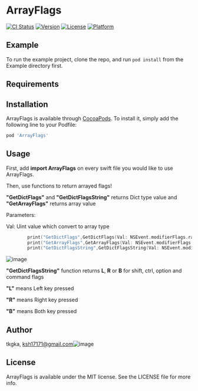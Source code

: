 # ArrayFlags

[![CI Status](https://img.shields.io/travis/tkgka/ArrayFlags.svg?style=flat)](https://travis-ci.org/tkgka/ArrayFlags)
[![Version](https://img.shields.io/cocoapods/v/ArrayFlags.svg?style=flat)](https://cocoapods.org/pods/ArrayFlags)
[![License](https://img.shields.io/cocoapods/l/ArrayFlags.svg?style=flat)](https://cocoapods.org/pods/ArrayFlags)
[![Platform](https://img.shields.io/cocoapods/p/ArrayFlags.svg?style=flat)](https://cocoapods.org/pods/ArrayFlags)

## Example

To run the example project, clone the repo, and run `pod install` from the Example directory first.

## Requirements

## Installation

ArrayFlags is available through [CocoaPods](https://cocoapods.org). To install
it, simply add the following line to your Podfile:

```ruby
pod 'ArrayFlags'
```

## Usage
First, add **import ArrayFlags** on every swift file you would like to use ArrayFlags.

Then, use functions to return arrayed flags!

**"GetDictFlags"** and **"GetDictFlagsString"** returns Dict type value and **"GetArrayFlags"** returns array value

Parameters:

Val: Uint value which convert to array type

```swift
        print("GetDictFlags",GetDictFlags(Val: NSEvent.modifierFlags.rawValue)) // return Seperated Flag value by Dict type
        print("GetArrayFlags",GetArrayFlags(Val: NSEvent.modifierFlags.rawValue)) //return arrayed Flag value
        print("GetDictFlagsString",GetDictFlagsString(Val: NSEvent.modifierFlags.rawValue)) // return pressed key value by Dict type
```        
![image](https://user-images.githubusercontent.com/52348220/159162961-72a69a55-4204-40d2-a3ae-844d96fcacf0.png)

**"GetDictFlagsString"** function returns **L**, **R** or **B** for shift, ctrl, option and command flags

**"L"** means Left key pressed

**"R"** means Right key pressed

**"B"** means Both key pressed

## Author

tkgka, ksh17171@gmail.com![image](https://user-images.githubusercontent.com/52348220/159163483-2cbb9424-0d05-4839-8a43-5267a6443f2f.png)


## License

ArrayFlags is available under the MIT license. See the LICENSE file for more info.
